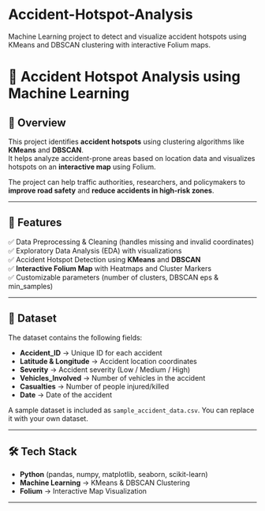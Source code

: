 # Accident-Hotspot-Analysis
Machine Learning project to detect and visualize accident hotspots using KMeans and DBSCAN clustering with interactive Folium maps.
# 🚦 Accident Hotspot Analysis using Machine Learning

## 📌 Overview
This project identifies **accident hotspots** using clustering algorithms like **KMeans** and **DBSCAN**.  
It helps analyze accident-prone areas based on location data and visualizes hotspots on an **interactive map** using Folium.

The project can help traffic authorities, researchers, and policymakers to **improve road safety** and **reduce accidents in high-risk zones**.

---

## 🔹 Features
✅ Data Preprocessing & Cleaning (handles missing and invalid coordinates)  
✅ Exploratory Data Analysis (EDA) with visualizations  
✅ Accident Hotspot Detection using **KMeans** and **DBSCAN**  
✅ **Interactive Folium Map** with Heatmaps and Cluster Markers  
✅ Customizable parameters (number of clusters, DBSCAN eps & min_samples)

---

## 📂 Dataset
The dataset contains the following fields:
- **Accident_ID** → Unique ID for each accident  
- **Latitude & Longitude** → Accident location coordinates  
- **Severity** → Accident severity (Low / Medium / High)  
- **Vehicles_Involved** → Number of vehicles in the accident  
- **Casualties** → Number of people injured/killed  
- **Date** → Date of the accident  

A sample dataset is included as `sample_accident_data.csv`. You can replace it with your own dataset.

---

## 🛠️ Tech Stack
- **Python** (pandas, numpy, matplotlib, seaborn, scikit-learn)  
- **Machine Learning** → KMeans & DBSCAN Clustering  
- **Folium** → Interactive Map Visualization  

---

